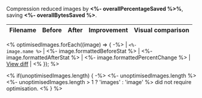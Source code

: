Compression reduced images by <strong><%- overallPercentageSaved %>%</strong>, saving <strong><%- overallBytesSaved %></strong>.

| Filename | Before | After | Improvement | Visual comparison |
| -------- | ------ | ----- | ----------- | ----------------- |
<% optimisedImages.forEach((image) => { -%>
| <code><%- image.name %></code> | <%- image.formattedBeforeStat %> | <%- image.formattedAfterStat %> | <%- image.formattedPercentChange %> | [View diff](<%- image.diffUrl %>) |
<% }); %>

<% if(unoptimisedImages.length) { -%>
<%- unoptimisedImages.length %> <%- unoptimisedImages.length > 1 ? 'images' : 'image' %> did not require optimisation.
<% } %>